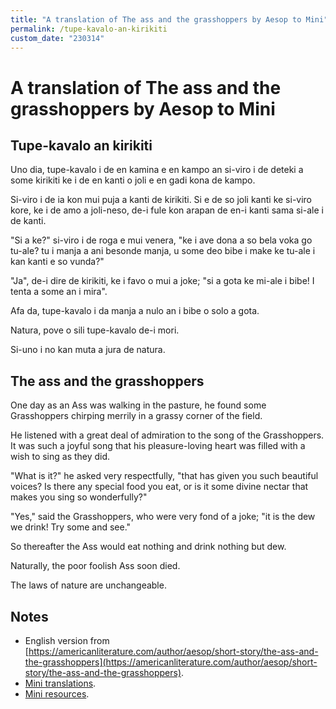 ```yaml
---
title: "A translation of The ass and the grasshoppers by Aesop to Mini"
permalink: /tupe-kavalo-an-kirikiti
custom_date: "230314"
---
```


# A translation of The ass and the grasshoppers by Aesop to Mini

## Tupe-kavalo an kirikiti

Uno dia, tupe-kavalo i de en kamina e en kampo an si-viro i de deteki a some kirikiti ke i de en kanti o joli e en gadi kona de kampo.

Si-viro i de ia kon mui puja a kanti de kirikiti. Si e de so joli kanti ke si-viro kore, ke i de amo a joli-neso, de-i fule kon arapan de en-i kanti sama si-ale i de kanti.

"Si a ke?" si-viro i de roga e mui venera, "ke i ave dona a so bela voka go tu-ale? tu i manja a ani besonde manja, u some deo bibe i make ke tu-ale i kan kanti e so vunda?"

"Ja", de-i dire de kirikiti, ke i favo o mui a joke; "si a gota ke mi-ale i bibe! I tenta a some an i mira".

Afa da, tupe-kavalo i da manja a nulo an i bibe o solo a gota.

Natura, pove o sili tupe-kavalo de-i mori.

Si-uno i no kan muta a jura de natura.

## The ass and the grasshoppers

One day as an Ass was walking in the pasture, he found some Grasshoppers chirping merrily in a grassy corner of the field.

He listened with a great deal of admiration to the song of the Grasshoppers. It was such a joyful song that his pleasure-loving heart was filled with a wish to sing as they did.

"What is it?" he asked very respectfully, "that has given you such beautiful voices? Is there any special food you eat, or is it some divine nectar that makes you sing so wonderfully?"

"Yes," said the Grasshoppers, who were very fond of a joke; "it is the dew we drink! Try some and see."

So thereafter the Ass would eat nothing and drink nothing but dew.

Naturally, the poor foolish Ass soon died.

The laws of nature are unchangeable.

## Notes

- English version from [https://americanliterature.com/author/aesop/short-story/the-ass-and-the-grasshoppers](https://americanliterature.com/author/aesop/short-story/the-ass-and-the-grasshoppers).
- [Mini translations](/mini-translations).
- [Mini resources](/mini-resources).
